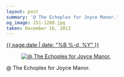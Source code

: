 ```yaml
---
layout: post
summary: '@ The Echoplex for Joyce Manor.'
og_image: 251-1280.jpg
taken: December 16, 2013
---
```


<div class="post">
 <time>
  <a href="/251">
   {{ page.date | date: "%B %-d, %Y" }}
  </a>
 </time>
 <a href="/251">
  <figure data-taken="12/16/2013">
   <img alt="@ The Echoplex for Joyce Manor." sizes="(min-width: 700px) 50vw, calc(100vw - 2rem)" src="{{ site.assets_url }}/251-640.jpg" srcset="{{ site.assets_url }}/251-1280.jpg 1280w, {{ site.assets_url }}/251-960.jpg 960w, {{ site.assets_url }}/251-640.jpg 640w, {{ site.assets_url }}/251-320.jpg 320w"/>
  </figure>
 </a>
 <span>
  @ The Echoplex for Joyce Manor.
 </span>
</div>
